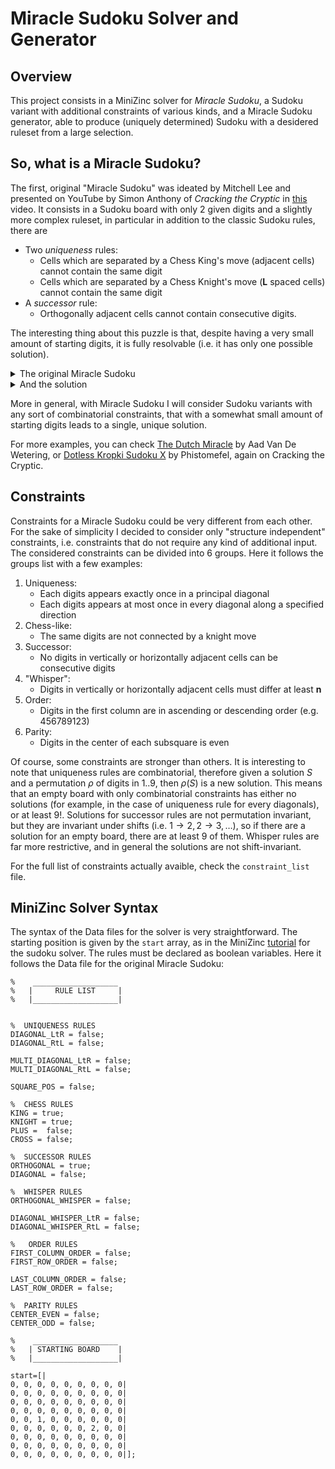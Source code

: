 # Miracle Sudoku Solver and Generator
## Overview
This project consists in a MiniZinc solver for *Miracle Sudoku*, a Sudoku variant with additional constraints of various kinds, and a Miracle Sudoku generator, able to produce (uniquely determined) Sudoku with a desidered ruleset from a large selection.

## So, what is a Miracle Sudoku?
The first, original "Miracle Sudoku" was ideated by Mitchell Lee and presented on YouTube by Simon Anthony of *Cracking the Cryptic* in [this](https://www.youtube.com/watch?v=yKf9aUIxdb4) video. It consists in a Sudoku board with only $2$ given digits and a slightly more complex ruleset, in particular in addition to the classic Sudoku rules, there are
* Two *uniqueness* rules:
	* Cells which are separated by a Chess King's move (adjacent  cells) cannot contain the same digit
	* Cells which are separated by a Chess Knight's move (**L** spaced cells) cannot contain the same digit
* A *successor* rule:
	* Orthogonally adjacent cells cannot contain consecutive digits.

The interesting thing about this puzzle is that, despite having a very small amount of starting digits, it is fully resolvable (i.e. it has only one possible solution).



   <details>
      <summary>The original Miracle Sudoku</summary>
      
	    - - -  - - -  - - -  
	    - - -  - - -  - - -  
	    - - -  - - -  - - -  
	    
	    - - -  - - -  - - -  
	    - - 1  - - -  - - -  
	    - - -  - - -  2 - -  
	    
	    - - -  - - -  - - -  
	    - - -  - - -  - - -  
	    - - -  - - -  - - - 
 
</details>



<details>
  <summary>And the solution</summary>

	4 8 3  7 2 6  1 5 9  
	7 2 6  1 5 9  4 8 3  
	1 5 9  4 8 3  7 2 6  

	8 3 7  2 6 1  5 9 4  
	2 6 1  5 9 4  8 3 7  
	5 9 4  8 3 7  2 6 1  

	3 7 2  6 1 5  9 4 8  
	6 1 5  9 4 8  3 7 2  
	9 4 8  3 7 2  6 1 5
    
</details>


More in general, with Miracle Sudoku I will consider Sudoku variants with any sort of combinatorial constraints, that with a somewhat small amount of starting digits leads to a single, unique solution.

For more examples, you can check [The Dutch Miracle](https://www.youtube.com/watch?v=wUnnXwLTbnA&t=457s) by Aad Van De Wetering, or [Dotless Kropki Sudoku X](https://www.youtube.com/watch?v=1QP7yviZYTU&t=262s) by Phistomefel, again on Cracking the Cryptic.

## Constraints

Constraints for a Miracle Sudoku could be very different from each other. For the sake of simplicity I decided to consider only "structure independent" constraints, i.e. constraints that do not require any kind of additional input. The considered constraints can  be divided into $6$ groups. Here it follows the groups list with a few examples:
1. Uniqueness:
	* Each digits appears exactly once in a principal diagonal 
	* Each digits appears at most once in every diagonal along a specified direction
2. Chess-like:
	* The same digits are not connected by a knight move 
3. Successor:
	* No digits in vertically or horizontally adjacent cells can be consecutive digits 
4. "Whisper":
	* Digits in vertically or horizontally adjacent cells must differ at least **n**
5. Order:
	* Digits in the first column are in ascending or descending order (e.g. 456789123)
6. Parity:
	* Digits in the center of each subsquare is even

Of course, some constraints are stronger than others. It is interesting to note that uniqueness rules are combinatorial, therefore given a solution $S$ and a permutation $\rho$ of digits in $1..9$, then $\rho(S)$ is a new solution. This means that an empty board with only combinatorial constraints has either no solutions (for example, in the case of uniqueness rule for every diagonals), or at least $9!$.
Solutions for successor rules are not permutation invariant, but they are invariant under shifts (i.e. $1\to 2, 2\to 3,\dots$), so if there are a solution for an empty board, there are at least 9 of them. 
Whisper rules are far more restrictive, and in general the solutions are not shift-invariant.

For the full list of constraints actually avaible, check the  `constraint_list` file.

## MiniZinc Solver Syntax

The syntax of the Data files for the solver is very straightforward. The starting position is given by the `start` array, as in the MiniZinc [tutorial](https://www.minizinc.org/doc-2.5.5/en/modelling2.html?highlight=sudoku) for the sudoku solver. The rules must be declared as boolean variables. Here it follows the Data file for the original Miracle Sudoku:  

	%	 ___________________
	%	|     RULE LIST     |
	%	|___________________|
	
	
	%  UNIQUENESS RULES
	DIAGONAL_LtR = false;
	DIAGONAL_RtL = false;

	MULTI_DIAGONAL_LtR = false;
	MULTI_DIAGONAL_RtL = false;

	SQUARE_POS = false;

	%  CHESS RULES
	KING = true;
	KNIGHT = true;
	PLUS =  false;
	CROSS = false;

	%  SUCCESSOR RULES
	ORTHOGONAL = true;
	DIAGONAL = false;

	%  WHISPER RULES
	ORTHOGONAL_WHISPER = false;

	DIAGONAL_WHISPER_LtR = false;
	DIAGONAL_WHISPER_RtL = false;

	%	ORDER RULES
	FIRST_COLUMN_ORDER = false;
	FIRST_ROW_ORDER = false;

	LAST_COLUMN_ORDER = false;
	LAST_ROW_ORDER = false;

	%  PARITY RULES
	CENTER_EVEN = false;
	CENTER_ODD = false; 

	%	 ___________________
	%	| STARTING BOARD    |
	%	|___________________|

	start=[|
	0, 0, 0, 0, 0, 0, 0, 0, 0|
	0, 0, 0, 0, 0, 0, 0, 0, 0|
	0, 0, 0, 0, 0, 0, 0, 0, 0|
	0, 0, 0, 0, 0, 0, 0, 0, 0|
	0, 0, 1, 0, 0, 0, 0, 0, 0|
	0, 0, 0, 0, 0, 0, 2, 0, 0|
	0, 0, 0, 0, 0, 0, 0, 0, 0|
	0, 0, 0, 0, 0, 0, 0, 0, 0|
	0, 0, 0, 0, 0, 0, 0, 0, 0|];

